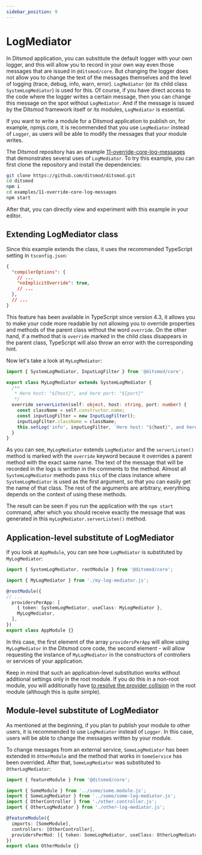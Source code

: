 ```yaml
---
sidebar_position: 9
---
```


# LogMediator

In Ditsmod application, you can substitute the default logger with your own logger, and this will allow you to record in your own way even those messages that are issued in `@ditsmod/core`. But changing the logger does not allow you to change the text of the messages themselves and the level of logging (trace, debug, info, warn, error). `LogMediator` (or its child class `SystemLogMediator`) is used for this. Of course, if you have direct access to the code where the logger writes a certain message, then you can change this message on the spot without `LogMediator`. And if the message is issued by the Ditsmod framework itself or its modules, `LogMediator` is essential.

If you want to write a module for a Ditsmod application to publish on, for example, npmjs.com, it is recommended that you use `LogMediator` instead of `Logger`, as users will be able to modify the messages that your module writes.

The Ditsmod repository has an example [11-override-core-log-messages][1] that demonstrates several uses of `LogMediator`. To try this example, you can first clone the repository and install the dependencies:

```bash
git clone https://github.com/ditsmod/ditsmod.git
cd ditsmod
npm i
cd examples/11-override-core-log-messages
npm start
```

After that, you can directly view and experiment with this example in your editor.

## Extending LogMediator class

Since this example extends the class, it uses the recommended TypeScript setting in `tsconfig.json`:

```json
{
  "compilerOptions": {
    // ...
    "noImplicitOverride": true,
    // ...
  },
  // ...
}
```

This feature has been available in TypeScript since version 4.3, it allows you to make your code more readable by not allowing you to override properties and methods of the parent class without the word `override`. On the other hand, if a method that is `override` marked in the child class disappears in the parent class, TypeScript will also throw an error with the corresponding hint.

Now let's take a look at `MyLogMediator`:

```ts
import { SystemLogMediator, InputLogFilter } from '@ditsmod/core';

export class MyLogMediator extends SystemLogMediator {
  /**
   * Here host: "${host}", and here port: "${port}"
   */
  override serverListen(self: object, host: string, port: number) {
    const className = self.constructor.name;
    const inputLogFilter = new InputLogFilter();
    inputLogFilter.className = className;
    this.setLog('info', inputLogFilter, `Here host: "${host}", and here port: "${port}"`);
  }
}
```

As you can see, `MyLogMediator` extends `LogMediator` and the `serverListen()` method is marked with the `override` keyword because it overrides a parent method with the exact same name. The text of the message that will be recorded in the logs is written in the comments to the method. Almost all `SystemLogMediator` methods pass `this` of the class instance where `SystemLogMediator` is used as the first argument, so that you can easily get the name of that class. The rest of the arguments are arbitrary, everything depends on the context of using these methods.

The result can be seen if you run the application with the `npm start` command, after which you should receive exactly the message that was generated in this `myLogMediator.serverListen()` method.

## Application-level substitute of LogMediator

If you look at `AppModule`, you can see how `LogMediator` is substituted by `MyLogMediator`:

```ts {8-9}
import { SystemLogMediator, rootModule } from '@ditsmod/core';

import { MyLogMediator } from './my-log-mediator.js';

@rootModule({
// ...
  providersPerApp: [
    { token: SystemLogMediator, useClass: MyLogMediator },
    MyLogMediator,
  ],
})
export class AppModule {}
```

In this case, the first element of the array `providersPerApp` will allow using `MyLogMediator` in the Ditsmod core code, the second element - will allow requesting the instance of `MyLogMediator` in the constructors of controllers or services of your application.

Keep in mind that such an application-level substitution works without additional settings only in the root module. If you do this in a non-root module, you will additionally have [to resolve the provider collision][100] in the root module (although this is quite simple).

## Module-level substitute of LogMediator

As mentioned at the beginning, if you plan to publish your module to other users, it is recommended to use `LogMediator` instead of `Logger`. In this case, users will be able to change the messages written by your module.

To change messages from an external service, `SomeLogMediator` has been extended in `OtherModule` and the method that works in `SomeService` has been overrided. After that, `SomeLogMediator` was substituted to `OtherLogMediator`:

```ts
import { featureModule } from '@ditsmod/core';

import { SomeModule } from '../some/some.module.js';
import { SomeLogMediator } from '../some/some-log-mediator.js';
import { OtherController } from './other.controller.js';
import { OtherLogMediator } from './other-log-mediator.js';

@featureModule({
  imports: [SomeModule],
  controllers: [OtherController],
  providersPerMod: [{ token: SomeLogMediator, useClass: OtherLogMediator }],
})
export class OtherModule {}
```




[1]: https://github.com/ditsmod/ditsmod/tree/main/examples/11-override-core-log-messages

[100]: /developer-guides/providers-collisions/
